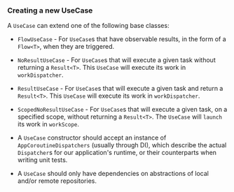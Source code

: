 ### Creating a new UseCase

A `UseCase` can extend one of the following base classes:

* `FlowUseCase` - For `UseCase`s that have observable results, in the form of a `Flow<T>`, when they are triggered.
* `NoResultUseCase` - For `UseCase`s that will execute a given task without returning a `Result<T>`. This `UseCase` will execute its work in `workDispatcher`.
* `ResultUseCase` - For `UseCase`s that will execute a given task and return a `Result<T>`. This `UseCase` will execute its work in `workDispatcher`.
* `ScopedNoResultUseCase` - For `UseCase`s that will execute a given task, on a specified scope, without returning a `Result<T>`. The `UseCase` will `launch` its
work in `workScope`.

* A `UseCase` constructor should accept an instance of `AppCoroutineDispatchers` (usually through DI), which describe the actual `Dispatcher`s for our application's 
runtime, or their counterparts when writing unit tests.

* A `UseCase` should only have dependencies on abstractions of local and/or remote repositories.
